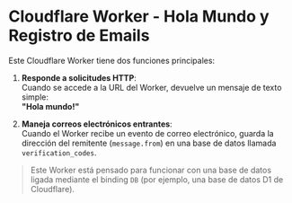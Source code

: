 # Cloudflare Worker - Hola Mundo y Registro de Emails

Este Cloudflare Worker tiene dos funciones principales:

1. **Responde a solicitudes HTTP**:  
   Cuando se accede a la URL del Worker, devuelve un mensaje de texto simple:  
   **"Hola mundo!"**

2. **Maneja correos electrónicos entrantes**:  
   Cuando el Worker recibe un evento de correo electrónico, guarda la dirección del remitente (`message.from`) en una base de datos llamada `verification_codes`.

> Este Worker está pensado para funcionar con una base de datos ligada mediante el binding `DB` (por ejemplo, una base de datos D1 de Cloudflare).

